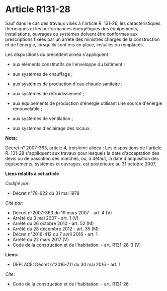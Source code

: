 # Article R131-28

Sauf dans le cas des travaux visés à l'article R. 131-26, les caractéristiques thermiques et les performances énergétiques
des équipements, installations, ouvrages ou systèmes doivent être conformes aux prescriptions fixées par un arrêté des
ministres chargés de la construction et de l'énergie, lorsqu'ils sont mis en place, installés ou remplacés. 

Les dispositions du précédent alinéa s'appliquent :

- aux éléments constitutifs de l'enveloppe du bâtiment ;

- aux systèmes de chauffage ;

- aux systèmes de production d'eau chaude sanitaire ;

- aux systèmes de refroidissement ;

- aux équipements de production d'énergie utilisant une source d'énergie renouvelable ;

- aux systèmes de ventilation ;

- aux systèmes d'éclairage des locaux.

**Nota:**

Décret n° 2007-363, article 4, troisième alinéa : Les dispositions de l'article R. 131-28 s'appliquent aux travaux pour
lesquels la date d'acceptation des devis ou de passation des marchés, ou, à défaut, la date d'acquisition des équipements,
systèmes et ouvrages, est postérieure au 31 octobre 2007.

**Liens relatifs à cet article**

_Codifié par_:

  - Décret n°78-622 du 31 mai 1978

_Cité par_:

  - Décret n°2007-363 du 19 mars 2007 - art. 4 (V)
  - Arrêté du 3 mai 2007 - art. 1 (V)
  - Arrêté du 26 octobre 2010 - art. 52 (M)
  - Arrêté du 28 décembre 2012 - art. 35 (M)
  - Décret n°2016-412 du 7 avril 2016 - art. 1
  - Arrêté du 22 mars 2017 (V)
  - Code de la construction et de l'habitation. - art. R131-28-3 (V)

**Liens**:

  - DEPLACE: Décret n°2016-711 du 30 mai 2016 - art. 1

_Cite_:

  - Code de la construction et de l'habitation. - art. R131-26
